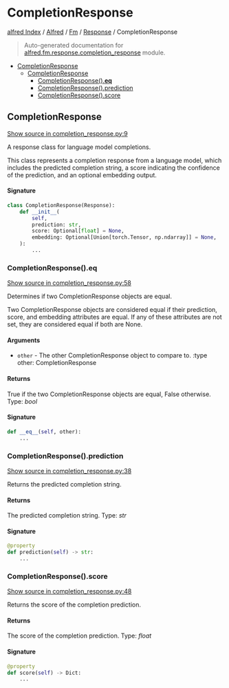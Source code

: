 # CompletionResponse

[alfred Index](../../../README.md#alfred-index) /
[Alfred](../../index.md#alfred) /
[Fm](../index.md#fm) /
[Response](./index.md#response) /
CompletionResponse

> Auto-generated documentation for [alfred.fm.response.completion_response](../../../../alfred/fm/response/completion_response.py) module.

- [CompletionResponse](#completionresponse)
  - [CompletionResponse](#completionresponse-1)
    - [CompletionResponse().__eq__](#completionresponse()__eq__)
    - [CompletionResponse().prediction](#completionresponse()prediction)
    - [CompletionResponse().score](#completionresponse()score)

## CompletionResponse

[Show source in completion_response.py:9](../../../../alfred/fm/response/completion_response.py#L9)

A response class for language model completions.

This class represents a completion response from a language model,
which includes the predicted completion string, a score indicating
the confidence of the prediction, and an optional embedding output.

#### Signature

```python
class CompletionResponse(Response):
    def __init__(
        self,
        prediction: str,
        score: Optional[float] = None,
        embedding: Optional[Union[torch.Tensor, np.ndarray]] = None,
    ):
        ...
```

### CompletionResponse().__eq__

[Show source in completion_response.py:58](../../../../alfred/fm/response/completion_response.py#L58)

Determines if two CompletionResponse objects are equal.

Two CompletionResponse objects are considered equal if their prediction,
score, and embedding attributes are equal. If any of these attributes are not set,
they are considered equal if both are None.

#### Arguments

- `other` - The other CompletionResponse object to compare to.
:type other: CompletionResponse

#### Returns

True if the two CompletionResponse objects are equal, False otherwise.
Type: *bool*

#### Signature

```python
def __eq__(self, other):
    ...
```

### CompletionResponse().prediction

[Show source in completion_response.py:38](../../../../alfred/fm/response/completion_response.py#L38)

Returns the predicted completion string.

#### Returns

The predicted completion string.
Type: *str*

#### Signature

```python
@property
def prediction(self) -> str:
    ...
```

### CompletionResponse().score

[Show source in completion_response.py:48](../../../../alfred/fm/response/completion_response.py#L48)

Returns the score of the completion prediction.

#### Returns

The score of the completion prediction.
Type: *float*

#### Signature

```python
@property
def score(self) -> Dict:
    ...
```


